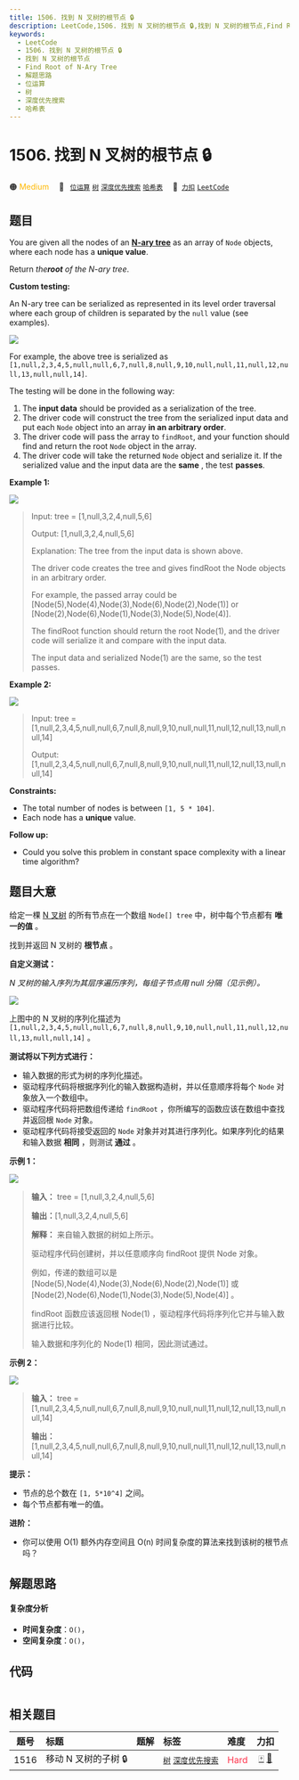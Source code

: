 ```yaml
---
title: 1506. 找到 N 叉树的根节点 🔒
description: LeetCode,1506. 找到 N 叉树的根节点 🔒,找到 N 叉树的根节点,Find Root of N-Ary Tree,解题思路,位运算,树,深度优先搜索,哈希表
keywords:
  - LeetCode
  - 1506. 找到 N 叉树的根节点 🔒
  - 找到 N 叉树的根节点
  - Find Root of N-Ary Tree
  - 解题思路
  - 位运算
  - 树
  - 深度优先搜索
  - 哈希表
---
```


# 1506. 找到 N 叉树的根节点 🔒

🟠 <font color=#ffb800>Medium</font>&emsp; 🔖&ensp; [`位运算`](/tag/bit-manipulation.md) [`树`](/tag/tree.md) [`深度优先搜索`](/tag/depth-first-search.md) [`哈希表`](/tag/hash-table.md)&emsp; 🔗&ensp;[`力扣`](https://leetcode.cn/problems/find-root-of-n-ary-tree) [`LeetCode`](https://leetcode.com/problems/find-root-of-n-ary-tree)

## 题目

You are given all the nodes of an **[N-ary
tree](https://leetcode.com/explore/learn/card/n-ary-tree/)** as an array of
`Node` objects, where each node has a **unique value**.

Return _the**root** of the N-ary tree_.

**Custom testing:**

An N-ary tree can be serialized as represented in its level order traversal
where each group of children is separated by the `null` value (see examples).

![](https://fastly.jsdelivr.net/gh/doocs/leetcode@main/solution/1500-1599/1506.Find%20Root%20of%20N-Ary%20Tree/images/sample_4_964.png)

For example, the above tree is serialized as
`[1,null,2,3,4,5,null,null,6,7,null,8,null,9,10,null,null,11,null,12,null,13,null,null,14]`.

The testing will be done in the following way:

  1. The **input data** should be provided as a serialization of the tree.
  2. The driver code will construct the tree from the serialized input data and put each `Node` object into an array **in an arbitrary order**.
  3. The driver code will pass the array to `findRoot`, and your function should find and return the root `Node` object in the array.
  4. The driver code will take the returned `Node` object and serialize it. If the serialized value and the input data are the **same** , the test **passes**.



**Example 1:**

![](https://fastly.jsdelivr.net/gh/doocs/leetcode@main/solution/1500-1599/1506.Find%20Root%20of%20N-Ary%20Tree/images/narytreeexample.png)

> Input: tree = [1,null,3,2,4,null,5,6]
> 
> Output: [1,null,3,2,4,null,5,6]
> 
> Explanation: The tree from the input data is shown above.
> 
> The driver code creates the tree and gives findRoot the Node objects in an arbitrary order.
> 
> For example, the passed array could be [Node(5),Node(4),Node(3),Node(6),Node(2),Node(1)] or [Node(2),Node(6),Node(1),Node(3),Node(5),Node(4)].
> 
> The findRoot function should return the root Node(1), and the driver code will serialize it and compare with the input data.
> 
> The input data and serialized Node(1) are the same, so the test passes.

**Example 2:**

![](https://fastly.jsdelivr.net/gh/doocs/leetcode@main/solution/1500-1599/1506.Find%20Root%20of%20N-Ary%20Tree/images/sample_4_964.png)

> Input: tree = [1,null,2,3,4,5,null,null,6,7,null,8,null,9,10,null,null,11,null,12,null,13,null,null,14]
> 
> Output: [1,null,2,3,4,5,null,null,6,7,null,8,null,9,10,null,null,11,null,12,null,13,null,null,14]

**Constraints:**

  * The total number of nodes is between `[1, 5 * 104]`.
  * Each node has a **unique** value.



**Follow up:**

  * Could you solve this problem in constant space complexity with a linear time algorithm?


## 题目大意

给定一棵 [N 叉树](https://leetcode.cn/explore/learn/card/n-ary-tree/) 的所有节点在一个数组
`Node[] tree` 中，树中每个节点都有 **唯一的值** 。

找到并返回 N 叉树的 **根节点** 。



**自定义测试：**

_N 叉树的输入序列为其层序遍历序列，每组子节点用 null 分隔（见示例）。_

_![](https://fastly.jsdelivr.net/gh/doocs/leetcode@main/solution/1500-1599/1506.Find%20Root%20of%20N-Ary%20Tree/images/sample_4_964.png)_

上图中的 N 叉树的序列化描述为
`[1,null,2,3,4,5,null,null,6,7,null,8,null,9,10,null,null,11,null,12,null,13,null,null,14]`
。

**测试将以下列方式进行：**

  * 输入数据的形式为树的序列化描述。
  * 驱动程序代码将根据序列化的输入数据构造树，并以任意顺序将每个 `Node` 对象放入一个数组中。
  * 驱动程序代码将把数组传递给 `findRoot` ，你所编写的函数应该在数组中查找并返回根 `Node` 对象。
  * 驱动程序代码将接受返回的 `Node` 对象并对其进行序列化。如果序列化的结果和输入数据 **相同** ，则测试 **通过** 。



**示例 1：**

![](https://fastly.jsdelivr.net/gh/doocs/leetcode@main/solution/1500-1599/1506.Find%20Root%20of%20N-Ary%20Tree/images/narytreeexample.png)

> 
> 
> 
> 
> 
> **输入：** tree = [1,null,3,2,4,null,5,6]
> 
> **输出：**[1,null,3,2,4,null,5,6]
> 
> **解释：** 来自输入数据的树如上所示。
> 
> 驱动程序代码创建树，并以任意顺序向 findRoot 提供 Node 对象。
> 
> 例如，传递的数组可以是 [Node(5),Node(4),Node(3),Node(6),Node(2),Node(1)] 或 [Node(2),Node(6),Node(1),Node(3),Node(5),Node(4)] 。
> 
> findRoot 函数应该返回根 Node(1) ，驱动程序代码将序列化它并与输入数据进行比较。
> 
> 输入数据和序列化的 Node(1) 相同，因此测试通过。

**示例 2：**

![](https://fastly.jsdelivr.net/gh/doocs/leetcode@main/solution/1500-1599/1506.Find%20Root%20of%20N-Ary%20Tree/images/sample_4_964.png)

> 
> 
> 
> 
> 
> **输入：** tree = [1,null,2,3,4,5,null,null,6,7,null,8,null,9,10,null,null,11,null,12,null,13,null,null,14]
> 
> **输出：**[1,null,2,3,4,5,null,null,6,7,null,8,null,9,10,null,null,11,null,12,null,13,null,null,14]
> 
> 



**提示：**

  * 节点的总个数在 `[1, 5*10^4]` 之间。
  * 每个节点都有唯一的值。



**进阶：**

  * 你可以使用 O(1) 额外内存空间且 O(n) 时间复杂度的算法来找到该树的根节点吗？


## 解题思路

#### 复杂度分析

- **时间复杂度**：`O()`，
- **空间复杂度**：`O()`，

## 代码

```javascript

```

## 相关题目

<!-- prettier-ignore -->
| 题号 | 标题 | 题解 | 标签 | 难度 | 力扣 |
| :------: | :------ | :------: | :------ | :------ | :------: |
| 1516 | 移动 N 叉树的子树 🔒 |  |  [`树`](/tag/tree.md) [`深度优先搜索`](/tag/depth-first-search.md) | <font color=#ff334b>Hard</font> | [🀄️](https://leetcode.cn/problems/move-sub-tree-of-n-ary-tree) [🔗](https://leetcode.com/problems/move-sub-tree-of-n-ary-tree) |